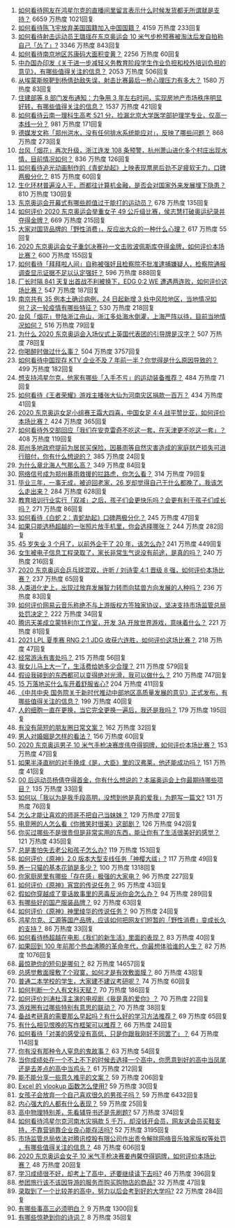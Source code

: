 1. [如何看待网友在鸿星尔克的直播间里留言表示什么时候发货都无所谓就是支持？](https://www.zhihu.com/question/474386080) 6659 万热度 1021回复
1. [如何看待陈飞宇放弃美国国籍加入中国国籍？](https://www.zhihu.com/question/474648421) 4159 万热度 233回复
1. [如何看待射击运动员王璐瑶在东京奥运会 10 米气步枪预赛被淘汰后发自拍称自己「怂了」?](https://www.zhihu.com/question/474563492) 3346 万热度 843回复
1. [如何看待南京地区苏康码大面积变黄？](https://www.zhihu.com/question/474543568) 2256 万热度 60回复
1. [中办国办印发《关于进一步减轻义务教育阶段学生作业负担和校外培训负担的意见》，有哪些值得关注的信息？](https://www.zhihu.com/question/474676101) 2053 万热度 506回复
1. [从埃蒙斯脱靶到杨倩劲敌失误，射击比赛最后一枪心理压力有多大？](https://www.zhihu.com/question/474559012) 1580 万热度 83回复
1. [住建部等 8 部门发布通知：力争用 3 年左右时间，实现房地产市场秩序明显好转，有哪些值得关注的信息？](https://www.zhihu.com/question/474230030) 1537 万热度 421回复
1. [如何看待云南一理科生高考 521 分，捡漏北京大学医学部护理学专业，仅高一本线一分？](https://www.zhihu.com/question/473821513) 981 万热度 171回复
1. [德媒发文称「郑州洪水，没有任何排水系统能应对」，反映了哪些问题？](https://www.zhihu.com/question/474264183) 868 万热度 273回复
1. [台风「烟花」再次升级，浙江连发 108 条预警，杭州萧山进化多个村庄出现水情，目前情况如何？](https://www.zhihu.com/question/474539445) 836 万热度 126回复
1. [如何看待追光动画制作的《青蛇劫起》上映表现票房后劲不足疲软无力，口碑两极分化？](https://www.zhihu.com/question/474561301) 815 万热度 60回复
1. [生化环材普遍没人干，而都往计算机金融，是否会对国家外来发展埋下隐患？](https://www.zhihu.com/question/427138111) 810 万热度 130回复
1. [东京奥运会开幕式有哪些颜值过于能打的运动员？](https://www.zhihu.com/question/474356978) 678 万热度 135回复
1. [如何评价 2020 东京奥运会举重女子 49 公斤级比赛，侯志慧打破奥运纪录并夺得金牌？](https://www.zhihu.com/question/474595812) 669 万热度 215回复
1. [大家对国货品牌的「野性消费」，反应出大众的一种什么心理？](https://www.zhihu.com/question/474709194) 617 万热度 55回复
1. [2020 东京奥运会女子重剑决赛孙一文击败波佩斯库夺得金牌，如何评价本场比赛？](https://www.zhihu.com/question/474684536) 600 万热度 155回复
1. [如何看待「拜拜啦人间」自称被强奸且检察院不批准逮捕嫌疑人，检察院通报调查显示证据不足以认定强奸？](https://www.zhihu.com/question/473129165) 596 万热度 888回复
1. [厂长时隔 841 天复出首战不利被换下，EDG 0:2 WE 遭遇两连败，如何评价这场比赛？](https://www.zhihu.com/question/474676020) 547 万热度 187回复
1. [南京共有 35 例本土确诊病例，24 日起新增 3 处中风险地区，当地情况如何？这一轮疫情有哪些特征？](https://www.zhihu.com/question/473973235) 530 万热度 218回复
1. [台风「烟花」登陆浙江舟山，浙江多处海水倒灌，上海严阵以待，目前当地情况如何？](https://www.zhihu.com/question/474766317) 516 万热度 79回复
1. [为什么 2020 东京奥运会入场仪式上英国代表团的引导牌是汉字？](https://www.zhihu.com/question/474354660) 507 万热度 78回复
1. [你喝醉时做过什么事？](https://www.zhihu.com/question/270123090) 504 万热度 3757回复
1. [如何看待中国现存 KTV 企业不及 7 年前一半？你觉得是什么原因导致的？](https://www.zhihu.com/question/473902989) 499 万热度 182回复
1. [想支持鸿星尔克，他家有哪些「入手不亏」的运动装备推荐？](https://www.zhihu.com/question/474309937) 484 万热度 71回复
1. [如何看待《王者荣耀》游戏主播张大仙为河南灾区捐款一百万？](https://www.zhihu.com/question/473921278) 434 万热度 41回复
1. [2020 东京奥运女足小组赛王霜大四喜，中国女足 4:4 战平赞比亚，如何评价本场比赛？](https://www.zhihu.com/question/474637478) 424 万热度 365回复
1. [如何看待外交部回应「我们在安克雷奇不吃这一套，在天津更不吃这一套」？](https://www.zhihu.com/question/474286574) 408 万热度 119回复
1. [郑州多地政府提前为居民买保险，因暴雨等自然灾害造成的家庭财产损失可进行赔付，你有什么想说的？](https://www.zhihu.com/question/474091439) 385 万热度 24回复
1. [为什么章北海人气那么高？](https://www.zhihu.com/question/468915692) 349 万热度 84回复
1. [网络信号成为郑州暴雨救援的拦路虎，你怎么看？](https://www.zhihu.com/question/473805337) 314 万热度 79回复
1. [毕业三年，一事无成，被迫回老家，26 岁却觉得自己干什么都晚了，我该怎么走出来？](https://www.zhihu.com/question/302335564) 284 万热度 628回复
1. [教育培训行业实行「双减」之后，孩子们会更快乐吗？会更有利于孩子们成长吗？](https://www.zhihu.com/question/474681128) 271 万热度 86回复
1. [如何看待《白蛇 2：青蛇劫起》口碑两极分化？](https://www.zhihu.com/question/474532820) 245 万热度 47回复
1. [如果只能选杨超越的一张照片放手机里，你会选择哪张？](https://www.zhihu.com/question/474600344) 244 万热度 282回复
1. [45 岁失业 3 个月了，以前外企干了 20 年，该怎么办?](https://www.zhihu.com/question/453104891) 241 万热度 449回复
1. [女生被电子信息工程录取了，家长非常生气说没有前途，是真的吗？](https://www.zhihu.com/question/416930911) 240 万热度 216回复
1. [2020 东京奥运会乒乓球混双，许昕 / 刘诗雯 4:1 晋级 8 强，如何评价本场比赛？](https://www.zhihu.com/question/474584982) 237 万热度 65回复
1. [人类进化史上，出现过放弃发展智力转而向猛兽方向发展的人种吗？](https://www.zhihu.com/question/472489699) 236 万热度 83回复
1. [如何评价网易云音乐称绝不与上游版权方签独家协议，坚决支持市场监管总局处罚决定？](https://www.zhihu.com/question/474585146) 222 万热度 34回复
1. [腾讯天美成立蒙特利尔工作室，开发 3A 开放世界游戏，意味着什么？](https://www.zhihu.com/question/473379906) 221 万热度 81回复
1. [2021 LPL 夏季赛 RNG 2:1 JDG 收获六连胜，如何评价这场比赛？](https://www.zhihu.com/question/474652828) 218 万热度 47回复
1. [经常游泳有害处吗？](https://www.zhihu.com/question/470855035) 215 万热度 56回复
1. [我女儿马上大一了，生活费给她多少合理？](https://www.zhihu.com/question/470906807) 211 万热度 579回复
1. [假设我碰到的东西都可以变得绝对光滑，我可以做什么？](https://www.zhihu.com/question/449145769) 210 万热度 747回复
1. [15 万落地买什么车开着舒服省心?](https://www.zhihu.com/question/441839447) 204 万热度 411回复
1. [《中共中央 国务院关于新时代推动中部地区高质量发展的意见》正式发布，有哪些值得关注的信息？](https://www.zhihu.com/question/474037359) 199 万热度 40回复
1. [人的细胞一直在更换，当它完全更换一遍后，我还是我吗？](https://www.zhihu.com/question/473957583) 179 万热度 195回复
1. [有没有简短的朋友圈日常文案？](https://www.zhihu.com/question/473349834) 162 万热度 32回复
1. [男人对婚姻是怎样的看法？](https://www.zhihu.com/question/457019241) 156 万热度 60回复
1. [2020 东京奥运男子 10 米气手枪决赛庞伟夺得铜牌，如何评价本场比赛？](https://www.zhihu.com/question/474619854) 153 万热度 47回复
1. [如果半泽直树的对手换成《是，大臣》里的汉弗莱，他还能成功吗？](https://www.zhihu.com/question/435120521) 151 万热度 41回复
1. [00 后运动员杨倩夺得首金，你有什么想说的？本届奥运会上你最期待哪些项目？](https://www.zhihu.com/question/474587758) 135 万热度 33回复
1. [如何以「我以为是我手段高明，没想到他是真的爱我」为题写一篇文?](https://www.zhihu.com/question/466644698) 131 万热度 76回复
1. [怎么才能让喜欢的师哥不把自己当妹妹？](https://www.zhihu.com/question/470081086) 129 万热度 27回复
1. [电竞圈的人怎么看《你微笑时很美》这部剧？](https://www.zhihu.com/question/466744188) 126 万热度 942回复
1. [你买过哪些不是很贵但是非常实用的东西，能让你有了生活很美好的感觉？](https://www.zhihu.com/question/24408055) 121 万热度 435回复
1. [总是害怕失去老公和孩子怎么办?](https://www.zhihu.com/question/474097893) 119 万热度 153回复
1. [如何评价《原神》2.0 版本大型支线任务「神樱大祓」?](https://www.zhihu.com/question/473856350) 117 万热度 49回复
1. [养一只猫的基本花销是多少？](https://www.zhihu.com/question/336393845) 100 万热度 1318回复
1. [你家厨房里有哪些「存在感」极强的大家电？](https://www.zhihu.com/question/474667004) 96 万热度 227回复
1. [如何评价《原神》宵宫的传说任务？](https://www.zhihu.com/question/473754437) 95 万热度 43回复
1. [假如你穿越成了童话故事里的恶毒反派你会怎么办？](https://www.zhihu.com/question/413283903) 94 万热度 289回复
1. [有哪些好的国产服装品牌？](https://www.zhihu.com/question/22012673) 92 万热度 63回复
1. [如何评价《原神》神里绫华的传说任务？](https://www.zhihu.com/question/473753669) 90 万热度 24回复
1. [鸿星尔克、汇源等国产品牌，应该如何把网友们短暂的「野性消费」变成长久的支持？](https://www.zhihu.com/question/474709629) 86 万热度 33回复
1. [如何看待杨超越在电影《我们的新生活》里面的表现？](https://www.zhihu.com/question/474120689) 83 万热度 40回复
1. [如果回到 100 年前那个热血沸腾的革命年代，你最想体验谁的人生？](https://www.zhihu.com/question/460118166) 82 万热度 1076回复
1. [最惊艳你的短句是哪句？](https://www.zhihu.com/question/297279418) 82 万热度 14657回复
1. [总感觉敷面膜敷了个寂寞，如何才是有效敷面膜？](https://www.zhihu.com/question/473175399) 80 万热度 43回复
1. [普通二本学校的学生，大家建不建议考研呢？](https://www.zhihu.com/question/461248842) 74 万热度 60回复
1. [如何判断一个人有文科天赋？](https://www.zhihu.com/question/438266130) 70 万热度 186回复
1. [如何评价刘涛杜淳主演的电视剧《我是真的爱你》？](https://www.zhihu.com/question/473263179) 70 万热度 22回复
1. [游戏圈有过哪些特别有意思的联动？](https://www.zhihu.com/question/474329911) 70 万热度 38回复
1. [备战考研真的需要那么早起吗？有什么好的学习方法推荐？](https://www.zhihu.com/question/473903158) 69 万热度 65回复
1. [有什么相见恨晚的写作框架可以推荐？](https://www.zhihu.com/question/472699569) 66 万热度 24回复
1. [如何看待「对美的感受没有高低，只是你跟我刚好不同罢了」？](https://www.zhihu.com/question/267747653) 64 万热度 114回复
1. [你有没有那种令人窒息的鬼故事？](https://www.zhihu.com/question/431622258) 63 万热度 54回复
1. [当你成绩处在一个不上不下的时候去选择一个高中，你愿意到好的高中当凤尾还是去差点的高中当鸡头？](https://www.zhihu.com/question/472172005) 61 万热度 212回复
1. [能不能分享一些意久难平的文案？](https://www.zhihu.com/question/461769273) 59 万热度 206回复
1. [Excel 的 vlookup 函数怎么使用?](https://www.zhihu.com/question/29178585) 59 万热度 30回复
1. [女孩子会放弃一个自己喜欢很久的男孩子吗？](https://www.zhihu.com/question/464730953) 59 万热度 6432回复
1. [内心强大的人都有什么表现？](https://www.zhihu.com/question/355778275) 59 万热度 25回复
1. [高中物理特别差，先看辅导书还是先刷题?](https://www.zhihu.com/question/375722639) 57 万热度 374回复
1. [如何看待鸿星尔克河南水灾捐款 5 千万，却没钱开会员，网友送会员买鞋支持，不靠营销靠企业良心能存活吗?](https://www.zhihu.com/question/474120928) 52 万热度 3195回复
1. [市场监管总局依法对腾讯控股有限公司作出责令解除网络音乐独家版权等处罚 ，有哪些值得关注的信息？](https://www.zhihu.com/question/474554295) 48 万热度 606回复
1. [2020 东京奥运会女子 10 米气手枪决赛姜冉馨夺得铜牌，如何评价本场比赛？](https://www.zhihu.com/question/474774466) 48 万热度 20回复
1. [学习成绩很不好，却考上了高中，还要继续读下去吗?](https://www.zhihu.com/question/474572734) 46 万热度 396回复
1. [参团旅行该不该因导游的服务而购买购物店的商品?](https://www.zhihu.com/question/466083783) 32 万热度 47回复
1. [录取到了一个比较差的高中，努力以后会考到好的大学吗?](https://www.zhihu.com/question/472295309) 22 万热度 284回复
1. [有哪些事高三必须明白？](https://www.zhihu.com/question/313639031) 9 万热度 1300回复
1. [有哪些惊艳到你的诗词？](https://www.zhihu.com/question/470805553) 8 万热度 35回复